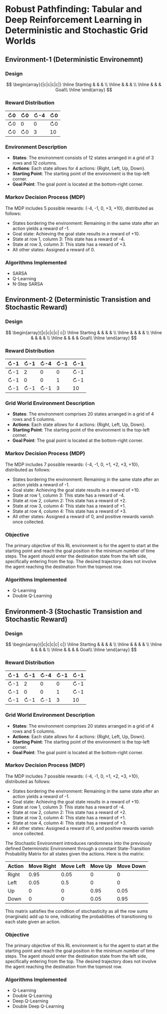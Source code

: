 # Robust Pathfinding: Tabular and Deep Reinforcement Learning in Deterministic and Stochastic Grid Worlds

## Environment-1 (Deterministic Environemnt)

### Design
$$
\begin{array}{|c|c|c|c|}
\hline
Starting & & & \\
\hline
 & & & \\
\hline
 & & & Goal\\
\hline
\end{array}
$$

### Reward Distribution
| ↻0 | ↻0 | ↻-4 | ↻0 |
|----|----|-----|----|
| ↻0 |  0 |   0 | ↻0 |
| ↻0 | ↻0 |   3 |  10 |


### Environment Description

- **States**: The environment consists of 12 states arranged in a grid of 3 rows and 12 columns.
- **Actions**: Each state allows for 4 actions: {Right, Left, Up, Down}.
- **Starting Point**: The starting point of the environment is the top-left corner.
- **Goal Point**: The goal point is located at the bottom-right corner.

### Markov Decision Process (MDP)

The MDP includes 5 possible rewards: {-4, -1, 0, +3, +10}, distributed as follows:

- States bordering the environment: Remaining in the same state after an action yields a reward of -1.
- Goal state: Achieving the goal state results in a reward of +10.
- State at row 1, column 3: This state has a reward of -4.
- State at row 3, column 3: This state has a reward of +3.
- All other states: Assigned a reward of 0.

### Algorithms Implemented

- SARSA
- Q-Learning
- N-Step SARSA


## Environment-2 (Deterministic Transistion and Stochastic Reward)

### Design
$$
\begin{array}{|c|c|c|c| c|}
\hline
Starting & & & & \\
\hline
 & & & & \\
 \hline
 & & & & \\
\hline
 & & & & Goal\\
\hline
\end{array}
$$

### Reward Distribution
| ↻-1 | ↻-1 | ↻-4 | ↻-1 | ↻-1 |
|-----|-----|-----|-----|-----|
| ↻-1 |  2  |  0  |  0  | ↻-1 |
| ↻-1 |  0  |  0  |  1  | ↻-1 |
| ↻-1 | ↻-1 | ↻-1 |  3  | 10  |


### Grid World Environment Description

- **States**: The environment comprises 20 states arranged in a grid of 4 rows and 5 columns.
- **Actions**: Each state allows for 4 actions: {Right, Left, Up, Down}.
- **Starting Point**: The starting point of the environment is the top-left corner.
- **Goal Point**: The goal point is located at the bottom-right corner.

### Markov Decision Process (MDP)

The MDP includes 7 possible rewards: {-4, -1, 0, +1, +2, +3, +10}, distributed as follows:

- States bordering the environment: Remaining in the same state after an action yields a reward of -1.
- Goal state: Achieving the goal state results in a reward of +10.
- State at row 1, column 3: This state has a reward of -4.
- State at row 2, column 2: This state has a reward of +2.
- State at row 3, column 4: This state has a reward of +1.
- State at row 4, column 4: This state has a reward of +3.
- All other states: Assigned a reward of 0, and positive rewards vanish once collected.

### Objective

The primary objective of this RL environment is for the agent to start at the starting point and reach the goal position in the minimum number of time steps. The agent should enter the destination state from the left side, specifically entering from the top. The desired trajectory does not involve the agent reaching the destination from the topmost row.

### Algorithms Implemented

- Q-Learning
- Double Q-Learning

## Environment-3 (Stochastic Transistion and Stochastic Reward)

### Design
$$
\begin{array}{|c|c|c|c| c|}
\hline
Starting & & & & \\
\hline
 & & & & \\
 \hline
 & & & & \\
\hline
 & & & & Goal\\
\hline
\end{array}
$$

### Reward Distribution
| ↻-1 | ↻-1 | ↻-4 | ↻-1 | ↻-1 |
|-----|-----|-----|-----|-----|
| ↻-1 |  2  |  0  |  0  | ↻-1 |
| ↻-1 |  0  |  0  |  1  | ↻-1 |
| ↻-1 | ↻-1 | ↻-1 |  3  | 10  |


### Grid World Environment Description

- **States**: The environment comprises 20 states arranged in a grid of 4 rows and 5 columns.
- **Actions**: Each state allows for 4 actions: {Right, Left, Up, Down}.
- **Starting Point**: The starting point of the environment is the top-left corner.
- **Goal Point**: The goal point is located at the bottom-right corner.

### Markov Decision Process (MDP)

The MDP includes 7 possible rewards: {-4, -1, 0, +1, +2, +3, +10}, distributed as follows:

- States bordering the environment: Remaining in the same state after an action yields a reward of -1.
- Goal state: Achieving the goal state results in a reward of +10.
- State at row 1, column 3: This state has a reward of -4.
- State at row 2, column 2: This state has a reward of +2.
- State at row 3, column 4: This state has a reward of +1.
- State at row 4, column 4: This state has a reward of +3.
- All other states: Assigned a reward of 0, and positive rewards vanish once collected.

The Stochastic Environment introduces randomness into the previously defined Deterministic Environment through a constant State-Transition Probability Matrix for all states given the actions. Here is the matrix:

| Action | Move Right | Move Left | Move Up | Move Down |
|--------|------------|-----------|---------|-----------|
| Right  | 0.95       | 0.05      | 0       | 0         |
| Left   | 0.05       | 0.5       | 0       | 0         |
| Up     | 0          | 0         | 0.95    | 0.05      |
| Down   | 0          | 0         | 0.05    | 0.95      |

This matrix satisfies the condition of stochasticity as all the row sums (marginals) add up to one, indicating the probabilities of transitioning to each state given an action.

### Objective

The primary objective of this RL environment is for the agent to start at the starting point and reach the goal position in the minimum number of time steps. The agent should enter the destination state from the left side, specifically entering from the top. The desired trajectory does not involve the agent reaching the destination from the topmost row.

### Algorithms Implemented

- Q-Learning
- Double Q-Learning
- Deep Q-Learning
- Double Deep Q-Learning